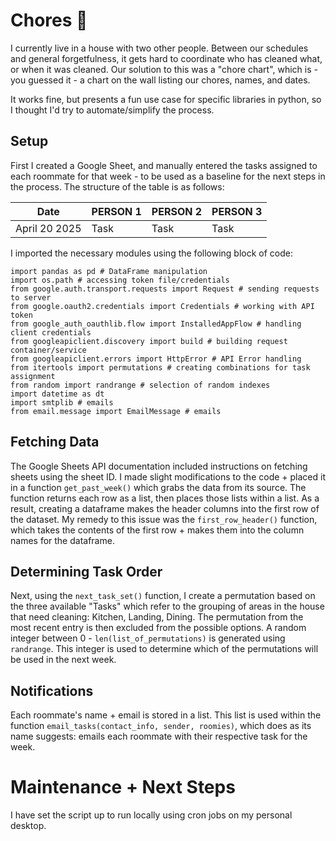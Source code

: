 # Chores 🧹
I currently live in a house with two other people. Between our schedules and general forgetfulness, it gets hard to coordinate who has cleaned what, or when it was cleaned. Our solution to this was a "chore chart", which is - you guessed it - a chart on the wall listing our chores, names, and dates. 

It works fine, but presents a fun use case for specific libraries in python, so I thought I'd try to automate/simplify the process. 

## Setup 
First I created a Google Sheet, and manually entered the tasks assigned to each roommate for that week - to be used as a baseline for the next steps in the process. The structure of the table is as follows: 

| Date          | PERSON 1      | PERSON 2      | PERSON 3      |
| ------------- | ------------- |------------- |------------- |
| April 20 2025  | Task         |Task         |Task         |


I imported the necessary modules using the following block of code: 
```
import pandas as pd # DataFrame manipulation
import os.path # accessing token file/credentials 
from google.auth.transport.requests import Request # sending requests to server
from google.oauth2.credentials import Credentials # working with API token
from google_auth_oauthlib.flow import InstalledAppFlow # handling client credentials
from googleapiclient.discovery import build # building request container/service
from googleapiclient.errors import HttpError # API Error handling
from itertools import permutations # creating combinations for task assignment 
from random import randrange # selection of random indexes 
import datetime as dt
import smtplib # emails 
from email.message import EmailMessage # emails
```

## Fetching Data
The Google Sheets API documentation included instructions on fetching sheets using the sheet ID. I made slight modifications to the code + placed it in a function `get_past_week()` which grabs the data from its source. The function returns each row as a list, then places those lists within a list. As a result, creating a dataframe makes the header columns into the first row of the dataset. My remedy to this issue was the `first_row_header()` function, which takes the contents of the first row + makes them into the column names for the dataframe. 


## Determining Task Order
Next, using the `next_task_set()` function, I create a permutation based on the three available "Tasks" which refer to the grouping of areas in the house that need cleaning: Kitchen, Landing, Dining. The permutation from the most recent entry is then excluded from the possible options. A random integer between 0 - `len(list_of_permutations)` is generated using `randrange`. This integer is used to determine which of the permutations will be used in the next week. 

## Notifications 
Each roommate's name + email is stored in a list. This list is used within the function `email_tasks(contact_info, sender, roomies)`, which does as its name suggests: emails each roommate with their respective task for the week. 

# Maintenance + Next Steps 
I have set the script up to run locally using cron jobs on my personal desktop. 
